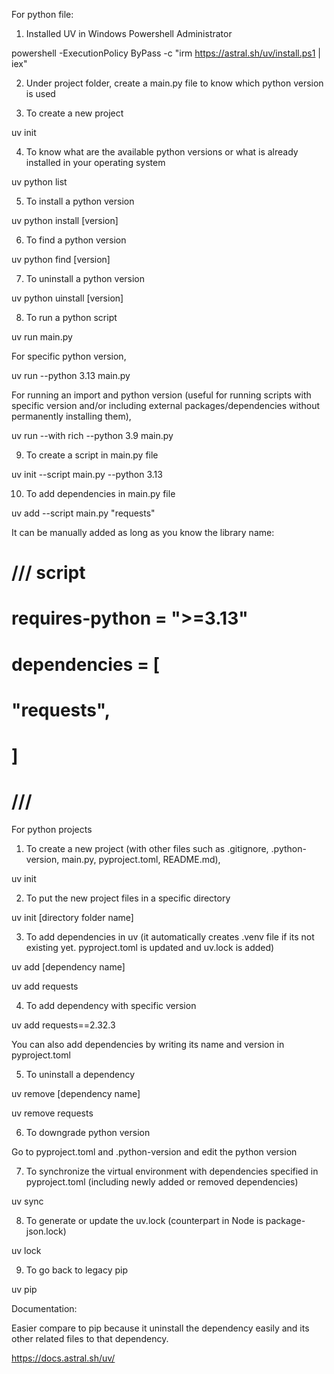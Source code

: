 For python file:

1. Installed UV in Windows Powershell Administrator

powershell -ExecutionPolicy ByPass -c "irm https://astral.sh/uv/install.ps1 | iex"


2. Under project folder, create a main.py file to know which python version is used


3. To create a new project

uv init 


4. To know what are the available python versions or what is already installed in your operating system

uv python list


5. To install a python version

uv python install [version]


6. To find a python version

uv python find [version]


7. To uninstall a python version

uv python uinstall [version]


8. To run a python script

uv run main.py

For specific python version,

uv run --python 3.13 main.py

For running an import and python version (useful for running scripts with specific version and/or including external packages/dependencies without permanently installing them),

uv run --with rich --python 3.9 main.py


9. To create a script in main.py file

uv init --script main.py --python 3.13


10. To add dependencies in main.py file 

uv add --script main.py "requests"

It can be manually added as long as you know the library name:
# /// script
# requires-python = ">=3.13"
# dependencies = [
#     "requests",
# ] 
# ///


For python projects

1. To create a new project (with other files such as .gitignore, .python-version, main.py, pyproject.toml, README.md),

uv init


2. To put the new project files in a specific directory

uv init [directory folder name]


3. To add dependencies in uv (it automatically creates .venv file if its not existing yet. pyproject.toml is updated and uv.lock is added)

uv add [dependency name]

uv add requests


4. To add dependency with specific version

uv add requests==2.32.3

You can also add dependencies by writing its name and version in pyproject.toml


5. To uninstall a dependency

uv remove [dependency name]

uv remove requests


6. To downgrade python version

Go to pyproject.toml and .python-version and edit the python version


7. To synchronize the virtual environment with dependencies specified in pyproject.toml (including newly added or removed dependencies)

uv sync


8. To generate or update the uv.lock (counterpart in Node is package-json.lock)

uv lock


9. To go back to legacy pip

uv pip


Documentation:

Easier compare to pip because it uninstall the dependency easily and its other related files to that dependency.

https://docs.astral.sh/uv/